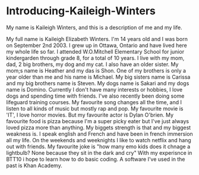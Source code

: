 # Introducing-Kaileigh-Winters

My name is Kaileigh Winters, and this is a description of me and my life.

My full name is Kaileigh Elizabeth Winters. I'm 14 years old and I was born on September 2nd 2003.
I grew up in Ottawa, Ontario and have lived here my whole life so far. I attended W.O.Mitchell Elementary School for junior kindergarden through grade 8, for a total of 10 years. 
I live with my mom, dad, 2 big brothers, my dog and my cat. I also have an older sister. My mom;s name is Heather and my das is Shon. One of my brothers is only a year older than me and his name is Michael. My big sisters name is Carissa and my big brothers name is Steven. My dogs name is Sakari and my dogs name is Domino. 
Currently I don't have many interests or hobbies, I love dogs and spending time with friends. I've also recently been doing some lifeguard training courses. 
My favourite song changes all the time, and I listen to all kinds of music but mostly rap and pop. My favourite movie is 'IT', I love horror movies. But my favourite actor is Dylan O'brien. 
My favourite food is pizza because I'm a super picky eater but I've just always loved pizza more than anything. My biggets strength is that and my biggest weakness is. I speak english and  French and have been in french immersion all my life. On the weekends and weeknights I like to watch netflix and hang out with friends. My favourite joke is "how many emo kids does it chnage a lightbulb? None because they sit in the dark and cry" With my experisnce in BTT10 i hope to learn how to do basic coding. A software I've used in the past is Khan Academy.
